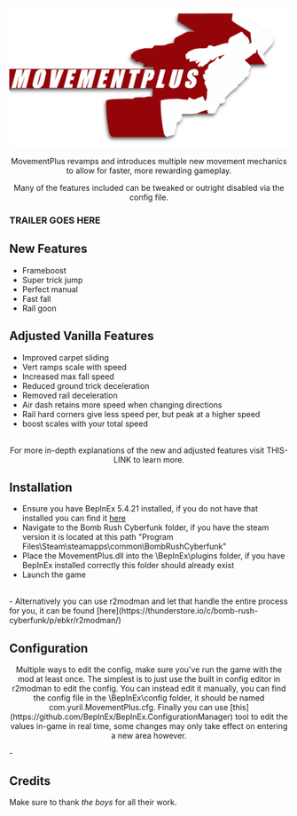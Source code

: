<p align="center"><img src="Resources/img/banner_small.png"></p>

<p style="text-align: center;">MovementPlus revamps and introduces multiple new movement mechanics to allow for faster, more rewarding gameplay.</p>
<p style="text-align: center;">Many of the features included can be tweaked or outright disabled via the config file.</p>


### TRAILER GOES HERE


## New Features

- Frameboost
- Super trick jump
- Perfect manual
- Fast fall
- Rail goon


## Adjusted Vanilla Features

- Improved carpet sliding
- Vert ramps scale with speed
- Increased max fall speed
- Reduced ground trick deceleration
- Removed rail deceleration
- Air dash retains more speed when changing directions
- Rail hard corners give less speed per, but peak at a higher speed
- boost scales with your total speed
<br><br>

 <p style="text-align: center;">For more in-depth explanations of the new and adjusted features visit THIS-LINK to learn more.</p>


 ## Installation

 - Ensure you have BepInEx 5.4.21 installed, if you do not have that installed you can find it [here](https://github.com/BepInEx/BepInEx/releases/tag/v5.4.21)
 - Navigate to the Bomb Rush Cyberfunk folder, if you have the steam version it is located at this path "Program Files\Steam\steamapps\common\BombRushCyberfunk"
 - Place the MovementPlus.dll into the \BepInEx\plugins folder, if you have BepInEx installed correctly this folder should already exist
 - Launch the game
<br>
 - Alternatively you can use r2modman and let that handle the entire process for you, it can be found [here](https://thunderstore.io/c/bomb-rush-cyberfunk/p/ebkr/r2modman/)


## Configuration
<p style="text-align: center;">Multiple ways to edit the config, make sure you've run the game with the mod at least once. The simplest is to just use the built in config editor in r2modman to edit the config. You can instead edit it manually, you can find the config file in the \BepInEx\config folder, it should be named com.yuril.MovementPlus.cfg. Finally you can use [this](https://github.com/BepInEx/BepInEx.ConfigurationManager) tool to edit the values in-game in real time, some changes may only take effect on entering a new area however.</p>
-

 ## Credits
 Make sure to thank _the boys_ for all their work.
